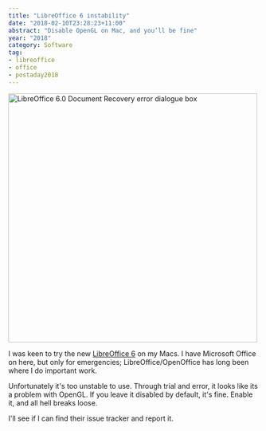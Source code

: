 ```yaml
---
title: "LibreOffice 6 instability"
date: "2018-02-10T23:28:23+11:00"
abstract: "Disable OpenGL on Mac, and you’ll be fine"
year: "2018"
category: Software
tag:
- libreoffice
- office
- postaday2018
---
```

<p><img src="https://rubenerd.com/files/2018/lo6-error.png" alt="LibreOffice 6.0 Document Recovery error dialogue box" style="width:500px;" /></p>

I was keen to try the new [LibreOffice 6] on my Macs. I have Microsoft Office on here, but only for emergencies; LibreOffice/OpenOffice has long been where I do important work.

Unfortunately it's too unstable to use. Through trial and error, it looks like its a problem with OpenGL. If you leave it disabled by default, it's fine. Enable it, and all hell breaks loose. 

I'll see if I can find their issue tracker and report it.

[LibreOffice 6]: https://wiki.documentfoundation.org/ReleaseNotes/6.0

